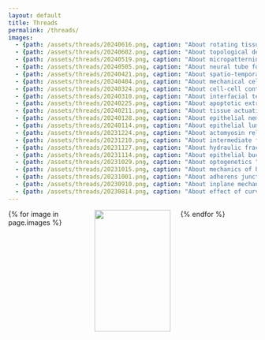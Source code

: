 ```yaml
---
layout: default
title: Threads
permalink: /threads/
images:
  - {path: /assets/threads/20240616.png, caption: "About rotating tissues  ", description: "by Nimesh Chahare", date: "16/06/2024", bluesky: https://bsky.app/profile/epimechfc.bsky.social/post/3lx2fkp2krn22}    
  - {path: /assets/threads/20240602.png, caption: "About topological defect-mediated morphogenesis ", description: "by Yamini Ravichandran", date: "02/06/2024", bluesky: https://bsky.app/profile/epimechfc.bsky.social/post/3ltszpeucir2b}
  - {path: /assets/threads/20240519.png, caption: "About micropatterning ", description: "by Vina Putra", date: "19/05/2024", bluesky: https://bsky.app/profile/epimechfc.bsky.social/post/3lvffg7wcgs25}
  - {path: /assets/threads/20240505.png, caption: "About neural tube formation ", description: "by Jianxiong Wang", date: "05/05/2024", bluesky: https://bsky.app/profile/epimechfc.bsky.social/post/3ls3wkzr5os2d}
  - {path: /assets/threads/20240421.png, caption: "About spatio-temporal regulation of cell proliferation  ", description: "by Mathieu Dedenon", date: "21/04/2024", bluesky: https://bsky.app/profile/did:plc:nilglqv27cobounbak6u24cl/post/3lrnktl6edk2s}
  - {path: /assets/threads/20240404.png, caption: "About mechanical cell competition  ", description: "by Akshar Rao", date: "04/04/2024", bluesky: https://bsky.app/profile/epimechfc.bsky.social/post/3lcqpeja7xc2a}
  - {path: /assets/threads/20240324.png, caption: "About cell-cell contact and patterning  ", description: "by Feyza Nur Arslan", date: "24/03/2024", bluesky: https://bsky.app/profile/epimechfc.bsky.social/post/3loaupdehud2w}
  - {path: /assets/threads/20240310.png, caption: "About interfacial tension  ", description: "by Clément Hallopeau", date: "10/03/2024", bluesky: https://bsky.app/profile/epimechfc.bsky.social/post/3lnrfjgwjq225}
  - {path: /assets/threads/20240225.png, caption: "About apoptotic extrusion  ", description: "by Zoya Mann", date: "25/02/2024", bluesky: https://bsky.app/profile/epimechfc.bsky.social/post/3liqorp2s7s27}
  - {path: /assets/threads/20240211.png, caption: "About tissue actuation ", description: "by Abdel Rahman Abdel Fattah", date: "11/02/2024", bluesky: https://bsky.app/profile/epimechfc.bsky.social/post/3lkz6aaiymk2g}
  - {path: /assets/threads/20240128.png, caption: "About epithelial nematics ", description: "by Julia Eckert", date: "28/01/2024", bluesky: https://bsky.app/profile/epimechfc.bsky.social/post/3ljce2nk55c23}
  - {path: /assets/threads/20240114.png, caption: "About epithelial lumens ", description: "by Dhiraj Indana", date: "14/01/2024", bluesky: https://bsky.app/profile/epimechfc.bsky.social/post/3ldsjjhtbqk2i}
  - {path: /assets/threads/20231224.png, caption: "About actomyosin related drugs ", description: "by Valeria Venturini", date: "24/12/2023", bluesky: https://bsky.app/profile/epimechfc.bsky.social/post/3lpfylchpqs2e}
  - {path: /assets/threads/20231210.png, caption: "About intermediate filaments ", description: "by Tom Golde", date: "10/12/2023", bluesky: https://bsky.app/profile/epimechfc.bsky.social/post/3kg7fsmww2k2s}
  - {path: /assets/threads/20231127.png, caption: "About hydraulic fracking ", description: "by Nimesh Chahare", date: "27/11/2023", bluesky: https://bsky.app/profile/epimechfc.bsky.social/post/3lm2lnm2aks2c}
  - {path: /assets/threads/20231114.png, caption: "About epithelial buckling ", description: "by Nimesh Chahare", date: "14/11/2023", bluesky: https://bsky.app/profile/epimechfc.bsky.social/post/3lpyry4hik22m}
  - {path: /assets/threads/20231029.png, caption: "About optogenetics ", description: "by Guillermo Martínez Ara", date: "29/10/2023", bluesky: https://bsky.app/profile/epimechfc.bsky.social/post/3lh3x5xxs322s}
  - {path: /assets/threads/20231015.png, caption: "About mechanics of hPSCs ", description: "by Miquel Bosch", date: "15/10/2023", bluesky: https://bsky.app/profile/epimechfc.bsky.social/post/3lfjqw42hot2e}
  - {path: /assets/threads/20231001.png, caption: "About adherens junctions ", description: "by Isabela Fortunato", date: "01/10/2023", bluesky: https://bsky.app/profile/epimechfc.bsky.social/post/3lfyyxwqru22l}
  - {path: /assets/threads/20230910.png, caption: "About inplane mechanical forces on epithelial tissues ", description: "by Mathieu Dedenon", date: "10/09/2023", bluesky: https://bsky.app/profile/epimechfc.bsky.social/post/3lhniocktj22n}
  - {path: /assets/threads/20230814.png, caption: "About effect of curvature on epithelial tissue ", description: "by Nimesh Chahare", date: "13/08/2023", bluesky: https://bsky.app/profile/epimechfc.bsky.social/post/3lkhr4ctox22m}
---
```







<div class="gallery">
  {% for image in page.images %}
    <div class="gallery-item">
      <a href="{{ site.baseurl }}{{ image.path }}">
        <img src="{{ site.baseurl }}{{ image.path }}"/>
      </a>
      <div class="image-caption">{{ image.caption }}</div>
      <div class="image-description">{{ image.description | newline_to_br }}</div>
      <div class="image-description"> <a href="{{ site.baseurl }}{{ image.bluesky }}">Bluesky</a> ({{ image.date }}) </div>
    </div>
  {% endfor %}
</div>

<style>
  .gallery {
    display: grid;
    grid-template-columns: repeat(3, 1fr);
    gap: 20px;
    max-width: 800px;
    margin: 0 auto;
  }
  
  .gallery-item {
    overflow: hidden;
    text-align: center;
  }
  
  .gallery-item img {
    width: 100%;
    height: auto;
    aspect-ratio: 1/1;
    object-fit: cover;
    transition: transform 0.5s ease-in-out;
  }
  
  .gallery-item:hover img {
    transform: scale(1.1);
  }
  
  .image-caption {
    margin-top: 10px;
    font-size: 0.9em;
    color: #666;
  }
</style>




<!--

<script async src="https://embed.bsky.app/static/embed.js" charset="utf-8"></script>

<blockquote 
class="bluesky-embed" 
data-bluesky-uri="at://did:plc:nilglqv27cobounbak6u24cl/app.bsky.feed.post/3lkhr4ctox22m" data-bluesky-embed-color-mode="system">
</blockquote>

<blockquote 
class="bluesky-embed" 
data-bluesky-uri="at://did:plc:nilglqv27cobounbak6u24cl/app.bsky.feed.post/3lhniocktj22n" data-bluesky-embed-color-mode="system">
</blockquote>

<blockquote 
class="bluesky-embed" 
data-bluesky-uri="at://did:plc:nilglqv27cobounbak6u24cl/app.bsky.feed.post/3lfyyxwqru22l" data-bluesky-embed-color-mode="system">
</blockquote>

<blockquote 
class="bluesky-embed" 
data-bluesky-uri="at://did:plc:nilglqv27cobounbak6u24cl/app.bsky.feed.post/3lfjqw42hot2e" data-bluesky-embed-color-mode="system">
</blockquote>

<blockquote 
class="bluesky-embed" 
data-bluesky-uri="at://did:plc:nilglqv27cobounbak6u24cl/app.bsky.feed.post/3lh3x5xxs322s" data-bluesky-embed-color-mode="system">
</blockquote>

<blockquote 
class="bluesky-embed" 
data-bluesky-uri="at://did:plc:nilglqv27cobounbak6u24cl/app.bsky.feed.post/3lpyry4hik22m" data-bluesky-embed-color-mode="system">
</blockquote>

<blockquote 
class="bluesky-embed" 
data-bluesky-uri="at://did:plc:nilglqv27cobounbak6u24cl/app.bsky.feed.post/3lm2lnm2aks2c" data-bluesky-embed-color-mode="system">
</blockquote>

<blockquote 
class="bluesky-embed" 
data-bluesky-uri="at://did:plc:nilglqv27cobounbak6u24cl/app.bsky.feed.post/3kg7fsmww2k2s" data-bluesky-embed-color-mode="system">
</blockquote>

<blockquote 
class="bluesky-embed" 
data-bluesky-uri="at://did:plc:nilglqv27cobounbak6u24cl/app.bsky.feed.post/3lpfylchpqs2e" data-bluesky-embed-color-mode="system">
</blockquote>

<blockquote 
class="bluesky-embed" 
data-bluesky-uri="at://did:plc:nilglqv27cobounbak6u24cl/app.bsky.feed.post/3ldsjjhtbqk2i" data-bluesky-embed-color-mode="system">
</blockquote>

<blockquote 
class="bluesky-embed" 
data-bluesky-uri="at://did:plc:nilglqv27cobounbak6u24cl/app.bsky.feed.post/3ljce2nk55c23" data-bluesky-embed-color-mode="system">
</blockquote>

<blockquote 
class="bluesky-embed" 
data-bluesky-uri="at://did:plc:nilglqv27cobounbak6u24cl/app.bsky.feed.post/3lkz6aaiymk2g" data-bluesky-embed-color-mode="system">
</blockquote>

<blockquote 
class="bluesky-embed" 
data-bluesky-uri="at://did:plc:nilglqv27cobounbak6u24cl/app.bsky.feed.post/3liqorp2s7s27" data-bluesky-embed-color-mode="system">
</blockquote>

<blockquote 
class="bluesky-embed" 
data-bluesky-uri="at://did:plc:nilglqv27cobounbak6u24cl/app.bsky.feed.post/3loaupdehud2w" data-bluesky-embed-color-mode="system">
</blockquote>

<blockquote 
class="bluesky-embed" 
data-bluesky-uri="at://did:plc:nilglqv27cobounbak6u24cl/app.bsky.feed.post/3lcqpeja7xc2a" data-bluesky-embed-color-mode="system">
</blockquote>

<blockquote 
class="bluesky-embed" 
data-bluesky-uri="at://did:plc:nilglqv27cobounbak6u24cl/app.bsky.feed.post/3lrnktl6edk2s" data-bluesky-embed-color-mode="system">
</blockquote>

<blockquote 
class="bluesky-embed" 
data-bluesky-uri="at://did:plc:nilglqv27cobounbak6u24cl/app.bsky.feed.post/3ls3wkzr5os2d" data-bluesky-embed-color-mode="system">
</blockquote>

<blockquote 
class="bluesky-embed" 
data-bluesky-uri="at://did:plc:nilglqv27cobounbak6u24cl/app.bsky.feed.post/3lvffg7wcgs25" data-bluesky-embed-color-mode="system">
</blockquote>

<blockquote 
class="bluesky-embed" 
data-bluesky-uri="at://did:plc:nilglqv27cobounbak6u24cl/app.bsky.feed.post/3ltszpeucir2b" data-bluesky-embed-color-mode="system">
</blockquote>

<blockquote 
class="bluesky-embed" 
data-bluesky-uri="at://did:plc:nilglqv27cobounbak6u24cl/app.bsky.feed.post/3lb4x74fl222a" data-bluesky-embed-color-mode="system">
</blockquote>

<blockquote 
class="bluesky-embed" 
data-bluesky-uri="at://did:plc:nilglqv27cobounbak6u24cl/app.bsky.feed.post/3lcaajuncns2u" data-bluesky-embed-color-mode="system">
</blockquote>

<blockquote 
class="bluesky-embed" 
data-bluesky-uri="at://did:plc:nilglqv27cobounbak6u24cl/app.bsky.feed.post/3ldbihhb3ns2z" data-bluesky-embed-color-mode="system">
</blockquote>

<blockquote 
class="bluesky-embed" 
data-bluesky-uri="at://did:plc:nilglqv27cobounbak6u24cl/app.bsky.feed.post/3lgndug7cek26" data-bluesky-embed-color-mode="system">
</blockquote>

<blockquote 
class="bluesky-embed" 
data-bluesky-uri="at://did:plc:nilglqv27cobounbak6u24cl/app.bsky.feed.post/3libnuwdaqk26" data-bluesky-embed-color-mode="system">
</blockquote>

<blockquote 
class="bluesky-embed" 
data-bluesky-uri="at://did:plc:nilglqv27cobounbak6u24cl/app.bsky.feed.post/3ljwgtshjhk2i" data-bluesky-embed-color-mode="system">
</blockquote>

<blockquote 
class="bluesky-embed" 
data-bluesky-uri="at://did:plc:nilglqv27cobounbak6u24cl/app.bsky.feed.post/3lllen63hxs2s" data-bluesky-embed-color-mode="system">
</blockquote>

<blockquote 
class="bluesky-embed" 
data-bluesky-uri="at://did:plc:nilglqv27cobounbak6u24cl/app.bsky.feed.post/3lna4yoorbk2p" data-bluesky-embed-color-mode="system">
</blockquote>

<blockquote 
class="bluesky-embed" 
data-bluesky-uri="at://did:plc:nilglqv27cobounbak6u24cl/app.bsky.feed.post/3lovjbjgagc2l" data-bluesky-embed-color-mode="system">
</blockquote>

<blockquote 
class="bluesky-embed" 
data-bluesky-uri="at://did:plc:nilglqv27cobounbak6u24cl/app.bsky.feed.post/3lr3c5eoyd22p" data-bluesky-embed-color-mode="system">
</blockquote>

<blockquote 
class="bluesky-embed" 
data-bluesky-uri="at://did:plc:nilglqv27cobounbak6u24cl/app.bsky.feed.post/3lsq2ypalhs2p" data-bluesky-embed-color-mode="system">
</blockquote>

<blockquote 
class="bluesky-embed" 
data-bluesky-uri="at://did:plc:nilglqv27cobounbak6u24cl/app.bsky.feed.post/3luevq5azf62i" data-bluesky-embed-color-mode="system">
</blockquote>

<blockquote 
class="bluesky-embed" 
data-bluesky-uri="at://did:plc:nilglqv27cobounbak6u24cl/app.bsky.feed.post/3lvzpfvnu3k2e" data-bluesky-embed-color-mode="system">
</blockquote>

-->









































